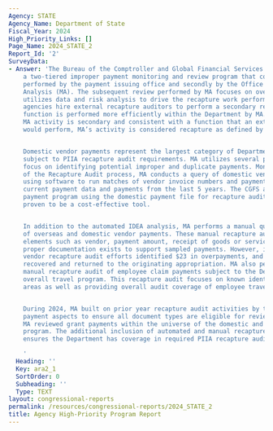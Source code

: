 ```yaml
---
Agency: STATE
Agency_Name: Department of State
Fiscal_Year: 2024
High_Priority_Links: []
Page_Name: 2024_STATE_2
Report_Id: '2'
SurveyData:
- Answer: 'The Bureau of the Comptroller and Global Financial Services (CGFS) has
    a two-tiered improper payment monitoring and review program that consists of activities
    performed by the payment issuing office and secondly by the Office of Management
    Analysis (MA). The subsequent review performed by MA focuses on overpayments and
    utilizes data and risk analysis to drive the recapture work performed. While many
    agencies hire external recapture auditors to perform a secondary review, this
    function is performed more efficiently within the Department by MA. Because the
    MA activity is secondary and consistent with a function that an external auditor
    would perform, MA’s activity is considered recapture as defined by PIIA.


    Domestic vendor payments represent the largest category of Department-made payments
    subject to PIIA recapture audit requirements. MA utilizes several processes that
    focus on identifying potential improper and duplicate payments. Monthly, as part
    of the Recapture Audit process, MA conducts a query of domestic vendor payments
    using software to run matches of vendor invoice numbers and payment amounts against
    current payment data and payments from the last 5 years. The CGFS automated duplicate
    payment program using the domestic payment file for recapture audit analysis has
    proven to be a cost-effective tool.


    In addition to the automated IDEA analysis, MA performs a manual quarterly review
    of overseas and domestic vendor payments. These manual recapture audits validate
    elements such as vendor, payment amount, receipt of goods or services, and ensure
    proper documentation exists to support sampled payments. However, in 2024, MA
    vendor recapture audit efforts identified $23 in overpayments, and only $12 was
    recovered and returned to the originating appropriation. MA also performs a quarterly
    manual recapture audit of employee claim payments subject to the Department’s
    overall travel program. This recapture audit focuses on known identified issue
    areas as well as providing overall audit coverage of employee travel payments.


    During 2024, MA built on prior year recapture audit activities by targeting additional
    payment aspects to ensure all document types are eligible for review. In addition,
    MA reviewed grant payments within the universe of the domestic and overseas payment
    program. The additional inclusion of automated and manual recapture audit processes
    ensures the Department has coverage in required PIIA recapture audit areas.

    '
  Heading: ''
  Key: ara2_1
  SortOrder: 0
  Subheading: ''
  Type: TEXT
layout: congressional-reports
permalink: /resources/congressional-reports/2024_STATE_2
title: Agency High-Priority Program Report
---
```

